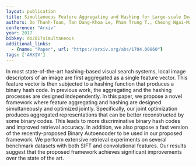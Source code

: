 ```yaml
---
layout: publication
title: Simultaneous Feature Aggregating and Hashing for Large-scale Image Search
authors: Do Thanh-Toan, Tan Dang-Khoa Le, Pham Trung T., Cheung Ngai-Man
conference: "Arxiv"
year: 2017
bibkey: do2017simultaneous
additional_links:
  - {name: "Paper", url: "https://arxiv.org/abs/1704.00860"}
tags: ['ARXIV']
---
```

In most state-of-the-art hashing-based visual search systems, local image descriptors of an image are first aggregated as a single feature vector. This feature vector is then subjected to a hashing function that produces a binary hash code. In previous work, the aggregating and the hashing processes are designed independently. In this paper, we propose a novel framework where feature aggregating and hashing are designed simultaneously and optimized jointly. Specifically, our joint optimization produces aggregated representations that can be better reconstructed by some binary codes. This leads to more discriminative binary hash codes and improved retrieval accuracy. In addition, we also propose a fast version of the recently-proposed Binary Autoencoder to be used in our proposed framework. We perform extensive retrieval experiments on several benchmark datasets with both SIFT and convolutional features. Our results suggest that the proposed framework achieves significant improvements over the state of the art.
